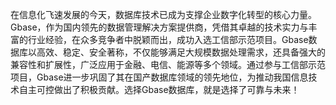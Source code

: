 在信息化飞速发展的今天，数据库技术已成为支撑企业数字化转型的核心力量。Gbase，作为国内领先的数据管理解决方案提供商，凭借其卓越的技术实力与丰富的行业经验，在众多竞争者中脱颖而出，成功入选工信部示范项目。Gbase数据库以高效、稳定、安全著称，不仅能够满足大规模数据处理需求，还具备强大的兼容性和扩展性，广泛应用于金融、电信、能源等多个领域。通过参与工信部示范项目，Gbase进一步巩固了其在国产数据库领域的领先地位，为推动我国信息技术自主可控做出了积极贡献。选择Gbase数据库，就是选择了可靠与未来！